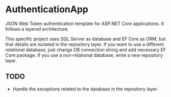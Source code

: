 # AuthenticationApp

JSON Web Token authentication template for ASP.NET Core applications. It follows a layered architecture.

This specific project uses SQL Server as database and EF Core as ORM, but that details are isolated in the repository layer. If you want to use a different relational database, just change DB connection string and add necessary EF Core package. If you use a non-relational database, write a new repository layer.

## TODO
* Handle the exceptions related to the database in the repository layer. 
